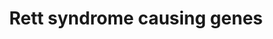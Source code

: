 ---
annotations:
- id: PW:0000013
  parent: disease pathway
  type: Pathway Ontology
  value: disease pathway
- id: DOID:1206
  parent: disease of mental health
  type: Disease Ontology
  value: Rett syndrome
- id: CL:0000540
  parent: animal cell
  type: Cell Type Ontology
  value: neuron
authors:
- Maxvanson
- Fehrhart
- DeSl
- Finterly
- Egonw
citedin:
- link: PMC9015122
- link: PMC8096966
description: Protein - protein interaction between genes that are associated with
  Rett syndrome like phenotype according to the paper Ehrhart et al. 2018 "current
  developments in the genetics of Rett and Rett-like syndrome" Curr. Psy.
last-edited: 2021-06-22
ndex: 8a685733-8b6a-11eb-9e72-0ac135e8bacf
organisms:
- Homo sapiens
redirect_from:
- /index.php/Pathway:WP4312
- /instance/WP4312
- /instance/WP4312_rr123518
revision: r123518
schema-jsonld:
- '@context': https://schema.org/
  '@id': https://wikipathways.github.io/pathways/WP4312.html
  '@type': Dataset
  creator:
    '@type': Organization
    name: WikiPathways
  description: Protein - protein interaction between genes that are associated with
    Rett syndrome like phenotype according to the paper Ehrhart et al. 2018 "current
    developments in the genetics of Rett and Rett-like syndrome" Curr. Psy.
  keywords:
  - ACTL6B
  - BRAF
  - CDKL5
  - CECR2
  - CHD4
  - CRK
  - EIF2B2
  - FOXG1
  - GABBR2
  - GABRA3
  - GABRD
  - GNAO1
  - GPS2
  - GRIN2A
  - GRIN2B
  - HAP1
  - HDAC1
  - HDAC5
  - HDAC8
  - HIVEP2
  - HTT
  - IMPDH2
  - JARID1B
  - KCNJ10
  - KCNQ2
  - MECP2
  - MEF2C
  - NCOR1
  - NCOR2
  - RHOBTB2
  - SATB2
  - SCN1A
  - SCN2A
  - SCN8A
  - SHANK3
  - SMARCA1
  - SMARCA2
  - SMARCA4
  - SMC1A
  - SRRM3
  - STXBP1
  - SYNE2
  - SYNGAP1
  - TAF1B
  - TBL1X
  - TBL1XR1
  - TCF4
  - TRRAP
  - XAB2
  license: CC0
  name: Rett syndrome causing genes
seo: CreativeWork
title: Rett syndrome causing genes
wpid: WP4312
---